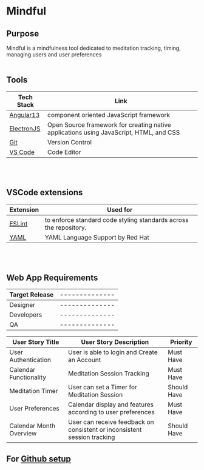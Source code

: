 # Mindful
## Purpose
Mindful is a mindfulness tool dedicated to meditation tracking, timing, managing users and user preferences
<br/><br/>
## Tools

| Tech Stack | Link 
| ----------- | ----------- 
| [Angular13](https://angular.io/docs) | component oriented JavaScript framework
| [ElectronJS](https://www.electronjs.org/) | Open Source framework for creating native applications using JavaScript, HTML, and CSS
| [Git](https://git-scm.com/doc) | Version Control
| [VS Code](https://code.visualstudio.com) | Code Editor  

<br/><br/>
## VSCode extensions
| Extension | Used for 
| ----------- | ----------- 
| [ESLint](https://eslint.org/) | to enforce standard code styling standards across the repository.
| [YAML](https://yaml.org/) | YAML Language Support by Red Hat
<br/><br/>

## Web App Requirements

| Target Release | -------------- |
| -------------- | -------------- |
| Designer | -------------- |
| Developers | -------------- |
| QA | -------------- |

| User Story Title  | User Story Description | Priority |
| ------------- | ------------- | ------------- |
| User Authentication  | User is able to login and Create an Account  | Must Have  |
| Calendar Functionality  | Meditation Session Tracking  | Must Have  |
| Meditation Timer  | User can set a Timer for Meditation Session   | Should Have |
| User Preferences | Calendar display and features according to user preferences | Must Have |
| Calendar Month Overview | User can receive feedback on consistent or inconsistent session tracking | Should Have |



 

## For [Github setup](https://help.github.com/articles/set-up-git)